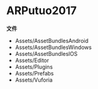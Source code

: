 # ARPutuo2017

**文件**
* Assets/AssetBundlesAndroid
* Assets/AssetBundlesWindows
* Assets/AssetBundlesIOS
* Assets/Editor
* Assets/Plugins
* Assets/Prefabs
* Assets/Vuforia
